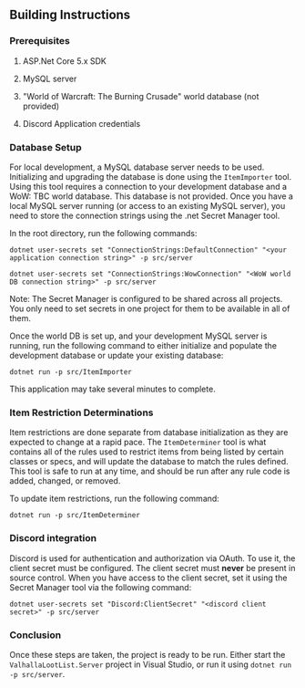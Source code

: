 ## Building Instructions

### Prerequisites

1. ASP.Net Core 5.x SDK
2. MySQL server
3. "World of Warcraft: The Burning Crusade" world database (not provided)

4. Discord Application credentials

### Database Setup

For local development, a MySQL database server needs to be used. Initializing and upgrading the database is done using the `ItemImporter` tool. Using this tool requires a connection to your development database and a WoW: TBC world database. This database is not provided. Once you have a local MySQL server running (or access to an existing MySQL server), you need to store the connection strings using the .net Secret Manager tool.

In the root directory, run the following commands:

```
dotnet user-secrets set "ConnectionStrings:DefaultConnection" "<your application connection string>" -p src/server
```

``` 
dotnet user-secrets set "ConnectionStrings:WowConnection" "<WoW world DB connection string>" -p src/server
```

Note: The Secret Manager is configured to be shared across all projects. You only need to set secrets in one project for them to be available in all of them.

Once the world DB is set up, and your development MySQL server is running, run the following command to either initialize and populate the development database or update your existing database:

```
dotnet run -p src/ItemImporter
```

This application may take several minutes to complete.

### Item Restriction Determinations

Item restrictions are done separate from database initialization as they are expected to change at a rapid pace. The `ItemDeterminer` tool is what contains all of the rules used to restrict items from being listed by certain classes or specs, and will update the database to match the rules defined. This tool is safe to run at any time, and should be run after any rule code is added, changed, or removed.

To update item restrictions, run the following command:

```
dotnet run -p src/ItemDeterminer
```

### Discord integration

Discord is used for authentication and authorization via OAuth. To use it, the client secret must be configured. The client secret must **never** be present in source control. When you have access to the client secret, set it using the Secret Manager tool via the following command:

```
dotnet user-secrets set "Discord:ClientSecret" "<discord client secret>" -p src/server
```

### Conclusion

Once these steps are taken, the project is ready to be run. Either start the `ValhallaLootList.Server` project in Visual Studio, or run it using `dotnet run -p src/server`.